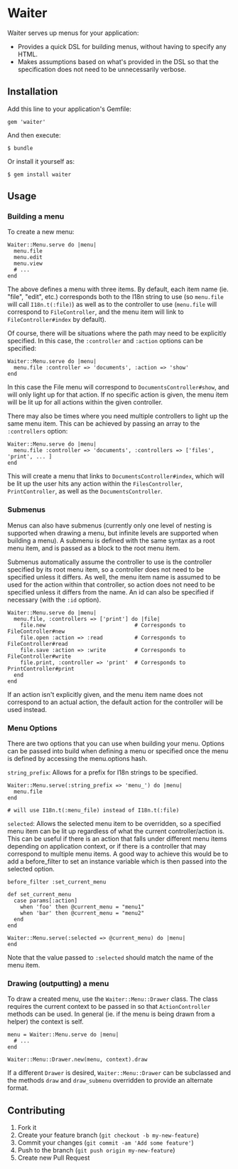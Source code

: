 # Waiter

Waiter serves up menus for your application:
* Provides a quick DSL for building menus, without having to specify any HTML.
* Makes assumptions based on what's provided in the DSL so that the specification does not need to be unnecessarily verbose.

## Installation

Add this line to your application's Gemfile:

    gem 'waiter'

And then execute:

    $ bundle

Or install it yourself as:

    $ gem install waiter

## Usage

### Building a menu

To create a new menu:

    Waiter::Menu.serve do |menu|
      menu.file
      menu.edit
      menu.view
      # ...
    end

The above defines a menu with three items. By default, each item name (ie. "file", "edit", etc.) corresponds both to the I18n string to use (so `menu.file` will call `I18n.t(:file)`) as well as to the controller to use (`menu.file` will correspond to `FileController`, and the menu item will link to `FileController#index` by default).

Of course, there will be situations where the path may need to be explicitly specified. In this case, the `:controller`
and `:action` options can be specified:

    Waiter::Menu.serve do |menu|
      menu.file :controller => 'documents', :action => 'show'
    end

In this case the File menu will correspond to `DocumentsController#show`, and will only light up for that action. If
no specific action is given, the menu item will be lit up for all actions within the given controller.

There may also be times where you need multiple controllers to light up the same menu item. This can be achieved by
passing an array to the `:controllers` option:

    Waiter::Menu.serve do |menu|
      menu.file :controller => 'documents', :controllers => ['files', 'print', ... ]
    end

This will create a menu that links to `DocumentsController#index`, which will be lit up the user hits any action within the `FilesController`, `PrintController`, as well as the `DocumentsController`.


### Submenus

Menus can also have submenus (currently only one level of nesting is supported when drawing a menu, but infinite
levels are supported when building a menu). A submenu is defined with the same syntax as a root menu item, and is
passed as a block to the root menu item.

Submenus automatically assume the controller to use is the controller specified by its root menu item, so a
controller does not need to be specified unless it differs. As well, the menu item name is assumed to be used
for the action within that controller, so action does not need to be specified unless it differs from the name.
An id can also be specified if necessary (with the `:id` option).

    Waiter::Menu.serve do |menu|
      menu.file, :controllers => ['print'] do |file|
        file.new                            # Corresponds to FileController#new
        file.open :action => :read          # Corresponds to FileController#read
        file.save :action => :write         # Corresponds to FileController#write
        file.print, :controller => 'print'  # Corresponds to PrintController#print
      end
    end

If an action isn't explicitly given, and the menu item name does not correspond to an actual action, the default
action for the controller will be used instead.


### Menu Options

There are two options that you can use when building your menu. Options can be passed into build when defining
a menu or specified once the menu is defined by accessing the menu.options hash.

`string_prefix`: Allows for a prefix for I18n strings to be specified.

    Waiter::Menu.serve(:string_prefix => 'menu_') do |menu|
      menu.file
    end

    # will use I18n.t(:menu_file) instead of I18n.t(:file)

`selected`: Allows the selected menu item to be overridden, so a specified menu item can be lit up regardless of
what the current controller/action is. This can be useful if there is an action that falls under different menu
items depending on application context, or if there is a controller that may correspond to multiple menu items.
A good way to achieve this would be to add a before_filter to set an instance variable which is then passed into
the selected option.

    before_filter :set_current_menu

    def set_current_menu
      case params[:action]
        when 'foo' then @current_menu = "menu1"
        when 'bar' then @current_menu = "menu2"
      end
    end

    Waiter::Menu.serve(:selected => @current_menu) do |menu|
    end

Note that the value passed to `:selected` should match the name of the menu item.


### Drawing (outputting) a menu

To draw a created menu, use the `Waiter::Menu::Drawer` class. The class requires the current context to be
passed in so that `ActionController` methods can be used. In general (ie. if the menu is being drawn from a helper)
the context is self.

    menu = Waiter::Menu.serve do |menu|
      # ...
    end

    Waiter::Menu::Drawer.new(menu, context).draw

If a different `Drawer` is desired, `Waiter::Menu::Drawer` can be subclassed and the methods `draw` and `draw_submenu` overridden to provide an alternate format.

## Contributing

1. Fork it
2. Create your feature branch (`git checkout -b my-new-feature`)
3. Commit your changes (`git commit -am 'Add some feature'`)
4. Push to the branch (`git push origin my-new-feature`)
5. Create new Pull Request
